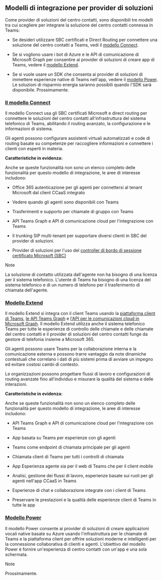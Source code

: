 ## <a name="integration-models-for-solution-providers"></a>Modelli di integrazione per provider di soluzioni

<a name="steps"></a>

Come provider di soluzioni del centro contatti, sono disponibili tre modelli tra cui scegliere per integrare la soluzione del centro contatti connessa in Teams:

- Se desideri utilizzare SBC certificati e Direct Routing per connettere una soluzione del centro contatti a Teams, vedi il [modello Connect](?tabs=connect#steps).

- Se si vogliono usare i bot di Azure e le API di comunicazione di Microsoft Graph per consentire ai provider di soluzioni di creare app di Teams, vedere il [modello Extend](?tabs=extend#steps).

- Se si vuole usare un SDK che consenta ai provider di soluzioni di immettere esperienze native di Teams nell'app, vedere il [modello Power](?tabs=power#steps). Le soluzioni di risparmio energia saranno possibili quando l'SDK sarà disponibile. Prossimamente.

### <a name="the-connect-model"></a>[**Il modello Connect**](#tab/connect)

Il modello Connect usa gli SBC certificati Microsoft e direct routing per connettere le soluzioni del centro contatti all'infrastruttura del sistema telefonico di Teams, abilitando il routing avanzato, la configurazione e le informazioni di sistema.

Gli agenti possono configurare assistenti virtuali automatizzati e code di routing basate su competenze per raccogliere informazioni e connettere i clienti con esperti in materia.

**Caratteristiche in evidenza:**

Anche se queste funzionalità non sono un elenco completo delle funzionalità per questo modello di integrazione, le aree di interesse includono:

- Office 365 autenticazione per gli agenti per connettersi al tenant Microsoft dal client CCaaS integrato

- Vedere quando gli agenti sono disponibili con Teams

- Trasferimenti e supporto per chiamate di gruppo con Teams

- API Teams Graph e API di comunicazione cloud per l'integrazione con Teams

- Il trunking SIP multi-tenant per supportare diversi clienti in SBC del provider di soluzioni.

- Provider di soluzioni per l'uso del [<span class="underline">controller di bordo di sessione certificato Microsoft (SBC)</span>](../direct-routing-border-controllers.md)

> [!NOTE]
> La soluzione di contatto utilizzata dall'agente non ha bisogno di una licenza per il sistema telefonico. L'utente di Teams ha bisogno di una licenza del sistema telefonico e di un numero di telefono per il trasferimento di chiamata dell'agente.

### <a name="the-extend-model"></a>[**Modello Extend**](#tab/extend)

Il modello Extend si integra con il client Teams usando la [piattaforma client di Teams](/microsoftteams/platform/overview), [le API Teams Graph](/graph/api/resources/teams-api-overview) e [l'API per le comunicazioni cloud in Microsoft Graph](/graph/api/resources/communications-api-overview). Il modello Extend utilizza anche il sistema telefonico Teams per tutte le esperienze di controllo delle chiamate e delle chiamate del centro contatti e il provider di soluzioni del centro contatti funge da gestore di telefonia insieme a Microsoft 365.

Gli agenti possono usare Teams per la collaborazione interna e la comunicazione esterna e possono trarre vantaggio da note dinamiche contestuali che correlano i dati di più sistemi prima di avviare un impegno ed evitare costosi cambi di contesto.

Le organizzazioni possono progettare flussi di lavoro e configurazioni di routing avanzate fino all'individuo e misurare la qualità del sistema e delle interazioni.

**Caratteristiche in evidenza:**

Anche se queste funzionalità non sono un elenco completo delle funzionalità per questo modello di integrazione, le aree di interesse includono:

- API Teams Graph e API di comunicazione cloud per l'integrazione con Teams

- App basata su Teams per esperienze con gli agenti

- Teams come endpoint di chiamata principale per gli agenti

- Chiamata client di Teams per tutti i controlli di chiamata

- App Esperienza agente sia per il web di Teams che per il client mobile

- Analisi, gestione dei flussi di lavoro, esperienze basate sui ruoli per gli agenti nell'app CCaaS in Teams

- Esperienze di chat e collaborazione integrate con i client di Teams

- Preservare le prestazioni e la qualità delle esperienze client di Teams in tutte le app



### <a name="the-power-model"></a>[**Modello Power**](#tab/power)

Il modello Power consente ai provider di soluzioni di creare applicazioni vocali native basate su Azure usando l'infrastruttura per le chiamate di Teams e la piattaforma client per offrire soluzioni moderne e intelligenti per la connessione collaborativa di clienti e agenti. L'obiettivo del modello Power è fornire un'esperienza di centro contatti con un'app e una sola schermata.


> [!NOTE]
> Prossimamente.
